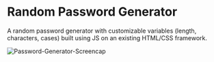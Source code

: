 # Random Password Generator

A random password generator with customizable variables (length, characters, cases) built using JS on an existing HTML/CSS framework.

![Password-Generator-Screencap](https://user-images.githubusercontent.com/88730354/132996008-653f6d9b-4a2e-45d8-85f2-b61ba4b8b5ce.PNG)
